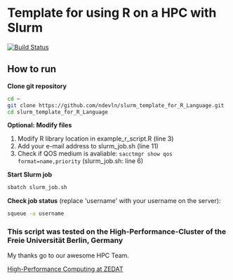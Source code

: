 # Template for using R on a HPC with Slurm
[![Build Status](https://cloud.drone.io/api/badges/ndevln/slurm_template_for_R_Language/status.svg)](https://cloud.drone.io/ndevln/slurm_template_for_R_Language)
## How to run

**Clone git repository**
```bash
cd ~
git clone https://github.com/ndevln/slurm_template_for_R_Language.git
cd slurm_template_for_R_Language
```

**Optional: Modify files**
1. Modify R library location in example_r_script.R (line 3)
2. Add your e-mail address to slurm_job.sh (line 11)
3. Check if QOS medium is avaliable: `sacctmgr show qos format=name,priority` (slurm_job.sh: line 6)

**Start Slurm job**
```bash
sbatch slurm_job.sh
```

**Check job status** (replace 'username' with your username on the server):
```bash
squeue -u username
```

### This script was tested on the High-Performance-Cluster of the Freie Universität Berlin, Germany
My thanks go to our awesome HPC Team.

[High-Performance Computing at ZEDAT](https://www.fu-berlin.de/en/sites/high-performance-computing/index.html)